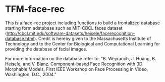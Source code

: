 # TFM-face-rec

This is a face-rec project including functions to build a frontalized database starting form adatabase such as MIT-CBCL faces dataset (http://cbcl.mit.edu/software-datasets/heisele/facerecognition-database.html). Credit is hereby given to the Massachusetts Institute of Technology and to the Center for Biological and Computational Learning for providing the database of facial images. 

For more information on the database refer to: 
"B. Weyrauch, J. Huang, B. Heisele, and V. Blanz. Component-based Face Recognition with 3D Morphable Models, First IEEE Workshop on Face Processing in Video, Washington, D.C., 2004."
